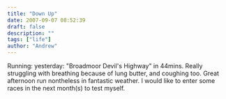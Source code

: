 ```yaml
---
title: "Down Up"
date: 2007-09-07 08:52:39
draft: false
description: ""
tags: ["life"]
author: "Andrew"
---
```


Running: yesterday: "Broadmoor Devil's Highway" in 44mins. Really struggling with breathing because of lung butter, and coughing too. Great afternoon run nontheless in fantastic weather. I would like to enter some races in the next month(s) to test myself.
